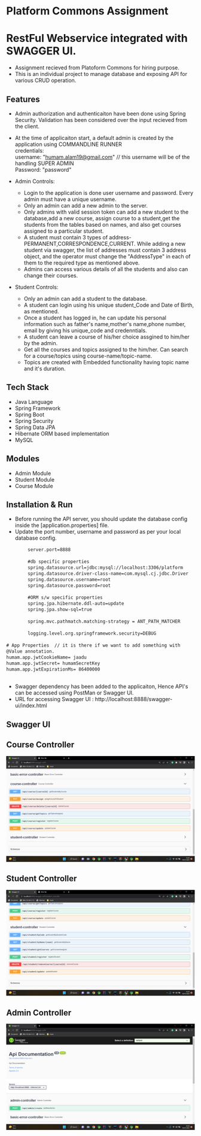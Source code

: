 # Platform Commons Assignment

<!-- ============================================  STUDENT MANAGEMENT SYSTEM ======================================================  -->

# RestFul Webservice integrated with SWAGGER UI.
* Assignment recieved from Platoform Commons for hiring purpose.
* This is an individual project to manage database and exposing API for various CRUD operation.

<!-- ============================================  FEATURES ======================================================  -->

  
## Features

* Admin authorization and authenticaiton have been done using Spring Security. Validation has been considered over the input recieved from the client.<br>
* At the time of applicaiton start, a default admin is created by the application using COMMANDLINE RUNNER <br>
credentials:<br>
    username: "humam.alam19@gmail.com"  // this username will be of the handling SUPER ADMIN<br>
    Password: "password"<br>


* Admin Controls:
    * Login to the application is done user username and password. Every admin must have a unique username. 
    * Only an admin can add a new admin to the server.
    * Only admins with valid session token can add a new student to the database,add a new course, assign course to a student,get the students from the         tables based on names, and also get courses assigned to a particular student.
    * A student must contain 3 types of address-PERMANENT,CORRESPONDENCE,CURRENT. While adding a new student via swagger, the list of addresses must             contain 3 address object, and the operator must change the "AddressType" in each of them to the required type as mentioned above.
    * Admins can access various details of all the students and also can change their courses.
    
* Student Controls:
    * Only an admin can add a student to the database.
    * A student can login using his unique student_Code and Date of Birth, as mentioned.
    * Once a student has logged in, he can update his personal information such as father's name,mother's name,phone number, email by giving his unique_code and credenntials.
    * A student can leave a course of his/her choice assgined to him/her by the admin.
    * Get all the courses and topics assigned to the him/her. Can search for a course/topics using course-name/topic-name.
    * Topics are created with Embedded functionality having topic name and it's duration.
   
  
<!-- ============================================  TECH STACK ======================================================  -->

## Tech Stack

* Java Language
* Spring Framework
* Spring Boot
* Spring Security
* Spring Data JPA
* Hibernate ORM based implementation
* MySQL

<!-- ============================================  MODULES ======================================================  -->

## Modules

* Admin Module
* Student Module
* Course Module


<!-- ============================================  INSTALLATION AND RUN ======================================================  -->

## Installation & Run

* Before running the API server, you should update the database config inside the [application.properties] file.
* Update the port number, username and password as per your local database config.

```
        server.port=8888

        #db specific properties
        spring.datasource.url=jdbc:mysql://localhost:3306/platform
        spring.datasource.driver-class-name=com.mysql.cj.jdbc.Driver
        spring.datasource.username=root
        spring.datasource.password=root

        #ORM s/w specific properties
        spring.jpa.hibernate.ddl-auto=update
        spring.jpa.show-sql=true

        spring.mvc.pathmatch.matching-strategy = ANT_PATH_MATCHER

        logging.level.org.springframework.security=DEBUG

# App Properties  // it is there if we want to add something with @Value annotation.
humam.app.jwtCookieName= jaadu
humam.app.jwtSecret= humamSecretKey
humam.app.jwtExpirationMs= 86400000


```
* Swagger dependency has been added to the applicaiton, Hence API's can be accessed using PostMan or Swagger UI.
* URL for accessing Swagger UI : http://localhost:8888/swagger-ui/index.html 

<!-- ============================================  SWAGGER INTEGRATION ======================================================  -->
## Swagger UI

## Course Controller
![alt text](https://github.com/humamul/Platform-Commons/blob/main/uploadIMG/image%20(1).png)

## Student Controller
![alt text](https://github.com/humamul/Platform-Commons/blob/main/uploadIMG/image%20(2).png)


## Admin Controller
![alt text](https://github.com/humamul/Platform-Commons/blob/main/uploadIMG/image.png)


